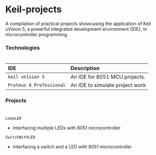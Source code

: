 # Keil-projects

A compilation of practical projects showcasing the application of Keil uVision 5, a powerful integrated development environment (IDE), in microcontroller programming.

### Technologies
#
| IDE | Description |
| :-------- | :------------------------- |
| `keil uVision 5`  | An IDE for 8051 MCU projects. |
| `Proteus 8 Professional`  | An IDE to simulate project work |

### Projects
#
`LoopLED`

- Interfacing multiple LEDs with 8051 microcontroller

`SwitchWithLED`

- Interfacing a switch and a LED with 8051 microcontroller
